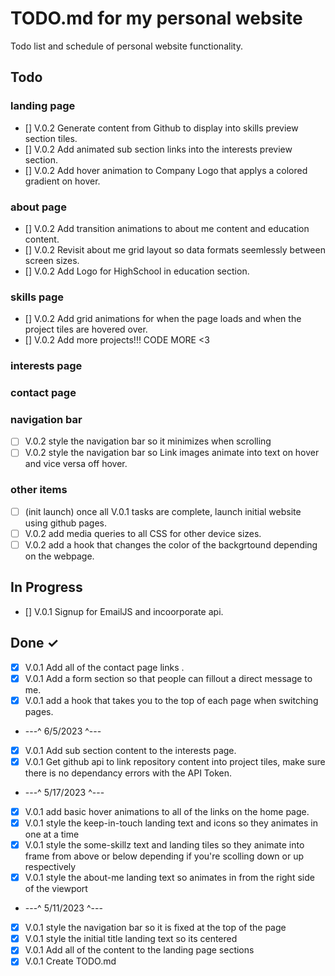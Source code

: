 # TODO.md for my personal website

Todo list and schedule of personal website functionality.

## Todo

### landing page

- [] V.0.2 Generate content from Github to display into skills preview section tiles.
- [] V.0.2 Add animated sub section links into the interests preview section.
- [] V.0.2 Add hover animation to Company Logo that applys a colored gradient on hover.

### about page

- [] V.0.2 Add transition animations to about me content and education content.
- [] V.0.2 Revisit about me grid layout so data formats seemlessly between screen sizes.
- [] V.0.2 Add Logo for HighSchool in education section.

### skills page

- [] V.0.2 Add grid animations for when the page loads and when the project tiles are hovered over.
- [] V.0.2 Add more projects!!! CODE MORE <3

### interests page

### contact page

### navigation bar

- [ ] V.0.2 style the navigation bar so it minimizes when scrolling
- [ ] V.0.2 style the navigation bar so Link images animate into text on hover and vice versa off hover.

### other items

- [ ] (init launch) once all V.0.1 tasks are complete, launch initial website using github pages.
- [ ] V.0.2 add media queries to all CSS for other device sizes.
- [ ] V.0.2 add a hook that changes the color of the backgrtound depending on the webpage.

## In Progress

- [] V.0.1 Signup for EmailJS and incoorporate api.

## Done ✓

- [x] V.0.1 Add all of the contact page links .
- [x] V.0.1 Add a form section so that people can fillout a direct message to me.
- [x] V.0.1 add a hook that takes you to the top of each page when switching pages.
- ---^ 6/5/2023 ^---
- [x] V.0.1 Add sub section content to the interests page.
- [x] V.0.1 Get github api to link repository content into project tiles, make sure there is no dependancy errors with the API Token.
- ---^ 5/17/2023 ^---
- [x] V.0.1 add basic hover animations to all of the links on the home page.
- [x] V.0.1 style the keep-in-touch landing text and icons so they animates in one at a time
- [x] V.0.1 style the some-skillz text and landing tiles so they animate into frame from above or below depending if you're scolling down or up respectively
- [x] V.0.1 style the about-me landing text so animates in from the right side of the viewport
- ---^ 5/11/2023 ^---
- [x] V.0.1 style the navigation bar so it is fixed at the top of the page
- [x] V.0.1 style the initial title landing text so its centered
- [x] V.0.1 Add all of the content to the landing page sections
- [x] V.0.1 Create TODO.md
